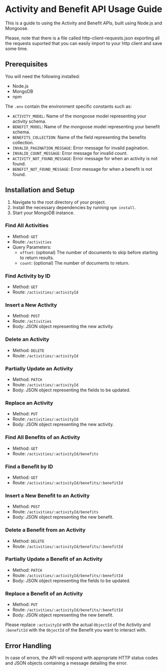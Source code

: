 # Activity and Benefit API Usage Guide

This is a guide to using the Activity and Benefit APIs, built using Node.js and Mongoose.

Please, note that there is a file called http-client-requests.json exporting all the requests suported that you can easily import to your http client and save some time.

## Prerequisites

You will need the following installed:
- Node.js
- MongoDB
- npm

The `.env` contain the environment specific constants such as:
- `ACTIVITY_MODEL`: Name of the mongoose model representing your activity schema.
- `BENEFIT_MODEL`: Name of the mongoose model representing your benefit schema.
- `BENEFITS_COLLECTION`: Name of the field representing the benefits collection.
- `INVALID_PAGINATION_MESSAGE`: Error message for invalid pagination.
- `INVALID_COUNT_MESSAGE`: Error message for invalid count.
- `ACTIVITY_NOT_FOUND_MESSAGE`: Error message for when an activity is not found.
- `BENEFIT_NOT_FOUND_MESSAGE`: Error message for when a benefit is not found.

## Installation and Setup

1. Navigate to the root directory of your project.
2. Install the necessary dependencies by running `npm install`.
3. Start your MongoDB instance.

### Find All Activities
- Method: `GET`
- Route: `/activities`
- Query Parameters: 
  - `offset`: (optional) The number of documents to skip before starting to return results.
  - `count`: (optional) The number of documents to return.

### Find Activity by ID
- Method: `GET`
- Route: `/activities/:activityId`

### Insert a New Activity
- Method: `POST`
- Route: `/activities`
- Body: JSON object representing the new activity.

### Delete an Activity
- Method: `DELETE`
- Route: `/activities/:activityId`

### Partially Update an Activity
- Method: `PATCH`
- Route: `/activities/:activityId`
- Body: JSON object representing the fields to be updated.

### Replace an Activity
- Method: `PUT`
- Route: `/activities/:activityId`
- Body: JSON object representing the new activity.

### Find All Benefits of an Activity
- Method: `GET`
- Route: `/activities/:activityId/benefits`

### Find a Benefit by ID
- Method: `GET`
- Route: `/activities/:activityId/benefits/:benefitId`

### Insert a New Benefit to an Activity
- Method: `POST`
- Route: `/activities/:activityId/benefits`
- Body: JSON object representing the new benefit.

### Delete a Benefit from an Activity
- Method: `DELETE`
- Route: `/activities/:activityId/benefits/:benefitId`

### Partially Update a Benefit of an Activity
- Method: `PATCH`
- Route: `/activities/:activityId/benefits/:benefitId`
- Body: JSON object representing the fields to be updated.

### Replace a Benefit of an Activity
- Method: `PUT`
- Route: `/activities/:activityId/benefits/:benefitId`
- Body: JSON object representing the new benefit.

Please replace `:activityId` with the actual `ObjectId` of the Activity and `:benefitId` with the `ObjectId` of the Benefit you want to interact with.

## Error Handling

In case of errors, the API will respond with appropriate HTTP status codes and JSON objects containing a message detailing the error.

